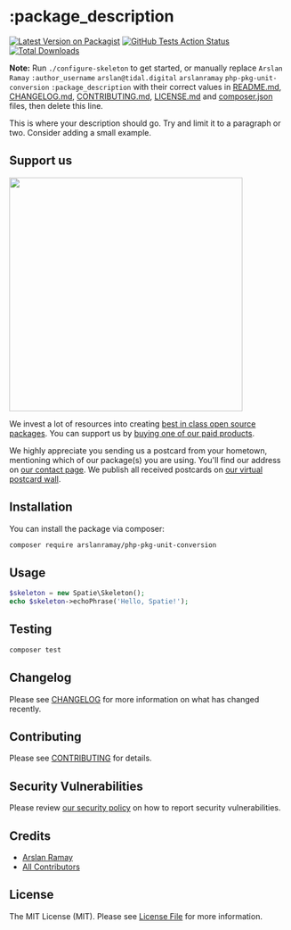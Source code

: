 # :package_description

[![Latest Version on Packagist](https://img.shields.io/packagist/v/arslanramay/php-pkg-unit-conversion.svg?style=flat-square)](https://packagist.org/packages/arslanramay/php-pkg-unit-conversion)
[![GitHub Tests Action Status](https://img.shields.io/github/workflow/status/arslanramay/php-pkg-unit-conversion/Tests?label=tests)](https://github.com/arslanramay/php-pkg-unit-conversion/actions?query=workflow%3ATests+branch%3Amaster)
[![Total Downloads](https://img.shields.io/packagist/dt/arslanramay/php-pkg-unit-conversion.svg?style=flat-square)](https://packagist.org/packages/arslanramay/php-pkg-unit-conversion)

**Note:** Run `./configure-skeleton` to get started, or manually replace ```Arslan Ramay``` ```:author_username``` ```arslan@tidal.digital``` ```arslanramay``` ```php-pkg-unit-conversion``` ```:package_description``` with their correct values in [README.md](README.md), [CHANGELOG.md](CHANGELOG.md), [CONTRIBUTING.md](.github/CONTRIBUTING.md), [LICENSE.md](LICENSE.md) and [composer.json](composer.json) files, then delete this line.

This is where your description should go. Try and limit it to a paragraph or two. Consider adding a small example.

## Support us

[<img src="https://github-ads.s3.eu-central-1.amazonaws.com/package-skeleton-php.jpg?t=1" width="419px" />](https://spatie.be/github-ad-click/package-skeleton-php)

We invest a lot of resources into creating [best in class open source packages](https://spatie.be/open-source). You can support us by [buying one of our paid products](https://spatie.be/open-source/support-us).

We highly appreciate you sending us a postcard from your hometown, mentioning which of our package(s) you are using. You'll find our address on [our contact page](https://spatie.be/about-us). We publish all received postcards on [our virtual postcard wall](https://spatie.be/open-source/postcards).

## Installation

You can install the package via composer:

```bash
composer require arslanramay/php-pkg-unit-conversion
```

## Usage

``` php
$skeleton = new Spatie\Skeleton();
echo $skeleton->echoPhrase('Hello, Spatie!');
```

## Testing

``` bash
composer test
```

## Changelog

Please see [CHANGELOG](CHANGELOG.md) for more information on what has changed recently.

## Contributing

Please see [CONTRIBUTING](.github/CONTRIBUTING.md) for details.

## Security Vulnerabilities

Please review [our security policy](../../security/policy) on how to report security vulnerabilities.

## Credits

- [Arslan Ramay](https://github.com/:author_username)
- [All Contributors](../../contributors)

## License

The MIT License (MIT). Please see [License File](LICENSE.md) for more information.
